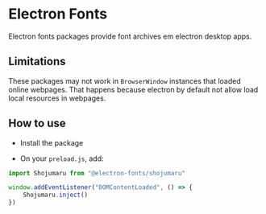 # Electron Fonts

Electron fonts packages provide font archives em electron desktop apps.

## Limitations

These packages may not work in `BrowserWindow` instances that loaded online webpages. That happens because electron by default not allow load local resources in webpages.

## How to use

* Install the package

* On your `preload.js`, add:

```ts
import Shojumaru from "@electron-fonts/shojumaru"

window.addEventListener("DOMContentLoaded", () => {
    Shojumaru.inject()
})
```